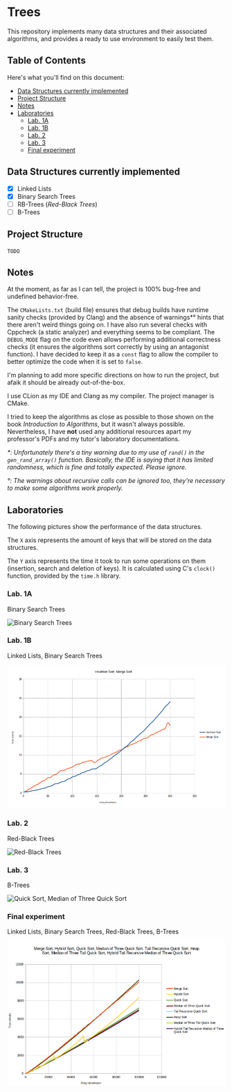# Trees

This repository implements many data structures and their associated algorithms, and provides a ready to use environment to easily test them.

## Table of Contents

Here's what you'll find on this document:

- [Data Structures currently implemented](#algorithms-currently-implemented)
- [Project Structure](#project-structure)
- [Notes](#notes)
- [Laboratories](#laboratories)
    - [Lab. 1A](#lab-1a)
    - [Lab. 1B](#lab-1b)
    - [Lab. 2](#lab-2)
    - [Lab. 3](#lab-3)
    - [Final experiment](#final-experiment)

## Data Structures currently implemented

- [x] Linked Lists
- [x] Binary Search Trees
- [ ] RB-Trees (_Red-Black Trees_)
- [ ] B-Trees

## Project Structure

```
TODO
```

## Notes

At the moment, as far as I can tell, the project is 100% bug-free and undefined behavior-free.

The `CMakeLists.txt` (build file) ensures that debug builds have runtime sanity checks (provided by Clang) and the absence of warnings\*° hints that there aren't weird things going on. I have also run several checks with Cppcheck (a static analyzer) and everything seems to be compliant. The `DEBUG_MODE` flag on the code even allows performing additional correctness checks (it ensures the algorithms sort correctly by using an antagonist function). I have decided to keep it as a `const` flag to allow the compiler to better optimize the code when it is set to `false`.

I'm planning to add more specific directions on how to run the project, but afaik it should be already out-of-the-box.

I use CLion as my IDE and Clang as my compiler. The project manager is CMake.

I tried to keep the algorithms as close as possible to those shown on the book _Introduction to Algorithms_, but it wasn't always possible. Nevertheless, I have **not** used any additional resources apart my professor's PDFs and my tutor's laboratory documentations.

_\*: Unfortunately there's a tiny warning due to my use of `rand()` in the `gen_rand_array()` function. Basically, the IDE is saying that it has limited randomness, which is fine and totally expected. Please ignore._

_°: The warnings about recursive calls can be ignored too, they're necessary to make some algorithms work properly._

## Laboratories

The following pictures show the performance of the data structures.

The `X` axis represents the amount of keys that will be stored on the data structures.

The `Y` axis represents the time it took to run some operations on them (insertion, search and deletion of keys). It is calculated using C's `clock()` function, provided by the `time.h` library.

### Lab. 1A

Binary Search Trees

![Binary Search Trees](https://github.com/andrea-berardi/trees/blob/main/results/lab_1/lab_1A.png?raw=true)

### Lab. 1B

Linked Lists, Binary Search Trees

![Linked Lists, Binary Search Trees](https://github.com/andrea-berardi/sorting-algorithms/blob/main/results/lab_2/2A/lab_2A.png?raw=true)

### Lab. 2

Red-Black Trees

![Red-Black Trees](https://github.com/andrea-berardi/trees/blob/main/results/lab_2/2B/lab_2B.png?raw=true)

### Lab. 3

B-Trees

![Quick Sort, Median of Three Quick Sort](https://github.com/andrea-berardi/trees/blob/main/results/lab_3/lab_3.png?raw=true)

### Final experiment

Linked Lists, Binary Search Trees, Red-Black Trees, B-Trees

![Linked Lists, Binary Search Trees, Red-Black Trees, B-Trees](https://github.com/andrea-berardi/sorting-algorithms/blob/main/results/total/total.png?raw=true)

